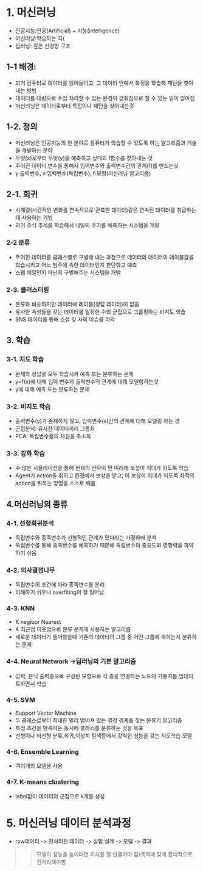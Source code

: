 # 1. 머신러닝
* 인공지능:인공(Artificial) + 지능(intelligence)
* 머신러닝:학습하는 긱{
* 딥러닝: 깊은 신경망 구조

## 1-1 배경: 
* 과거 컴퓨터로 데이터를 읽어들이고, 그 데이터 안에서 특징을 학습해 패턴을 찾아내는 방법
* 데이터를 대량으로 수집 처리할 수 있는 환경이 갖춰짐으로 할 수 있는 일이 많아짐
* 머신러닝은 데이터로부터 특징이나 패턴을 찾아내는것

## 1-2. 정의 
* 머신러닝은 인공지능의 한 분야로 컴퓨터가 학습할 수 있도록 하는 알고리즘과 기술을 개발하는 분야
* 무엇(x)로부터 무엇(y)을 예측하고 싶다의 f함수를 찾아내는 것
* 주어진 데이터 변수를 통해서 입력변수와 출력변수간의 관계(f)를 만드는것
* y:출력변수, x:입력변수(독립변수), f:모형(머신러닝 알고리즘)

## 2-1. 회귀
* 시계열(시간적인 변화를 연속적으로 관측한 데이터)같은 연속된 데이터를 취급하는데 사용하는 기법
* 과거 주식 추세를 학습해서 내일의 주가를 예측하는 시스템을 개발

### 2-2 분류
* 주어진 데이터를 클래스별로 구별해 내는 과정으로 데이터와 데이터의 레이블값을 학습시키고 어느 범주에 속한 데이터인지 판단하고 예측
* 스펨 메일인지 아닌지 구별해주는 시스템을 개발

### 2-3. 클러스터링
* 분류와 비슷하지만 데이터에 레이블(정답 데이터)이 없음
* 유사한 속성들을 갖는 데이터를 일정한 수의 군집으로 그룹핑하는 비지도 학습
* SNS 데이터를 통해 소셜 및 사회 이슈를 파악

## 3. 학습

### 3-1. 지도 학습
* 문제와 정답을 모두 학습시켜 예측 또는 분류하는 문제
* y=f(x)에 대해 입력 변수와 출력변수의 관계에 대해 모델링하는것
* y에 대해 예측 또는 분류하는 문제

### 3-2. 비지도 학습
* 출력변수(y)가 존재하지 않고, 입력변수(x)간의 관계에 대해 모델링 하는 것
* 군집분석: 유사한 데이터끼리 그룹화
* PCA: 독립변수들의 차원을 축소화

### 3-3. 강화 학습
* 수 많은 시뮬레이션을 통해 현재의 선탹이 먼 미레에 보상이 최대가 되도록 학습
* Agent가 action을 취하고 환경에서 보상을 받고, 이 보상이 최대가 되도록 최적의 action을 취하는 방법을 스스로 배움

## 4.머신러닝의 종류

### 4-1. 선형회귀분석
* 독립변수와 종족변수가 선형적인 관계가 있다라는 가정하에 분석
* 독립변수를 통해 종족변수를 예측하기 때문에 독립변수의 중요도와 영향력을 파악하기 쉬움

### 4-2. 의사결정나무
* 독립변수의 조건에 따라 종족변수를 분리
* 이해하기 쉬우나 overfiting이 잘 일어남

### 4-3. KNN
* K negibor Nearest
* K 최근접 이웃법으로 분류 문제에 사용하는 알고리즘
* 새로운 데이터가 들어왔을때 기존의 데이터의 그룹 중 어떤 그룹에 속하는지 분류하는 문제

### 4-4. Neural Network ->딥러닝의 기본 알고리즘
* 입력, 은닉 출력층으로 구성된 모형으로 각 층을 연결하는 노드의 가중치를 업데이트하면서 학습


### 4-5. SVM
* Support Vector Machine
* 두 클래스로부터 최대한 멀리 떨어져 있는 결정 경계를 찾는 분류기 알고리즘
* 특정 조건을 만족하는 동시에 클래스를 분류하는 것을 목표
* 선형이나 비선형 분류,회귀,이상치 탐색등에서 강력한 성능을 갖는 지도학습 모델

### 4-6. Ensemble Learning
* 여러개의 모델을 사용

### 4-7. K-means clustering
* label없이 데이터의 군집으로 k개를 생성

# 5. 머신러닝 데이터 분석과정
* row데이터 -> 전처리된 데이터 -> 실험 설계
-> 모델 -> 결과
>> 모델의 성능을 높이려면 피처를 잘 만들어야 함(목적에 맞게 합리적으로 전처리해야함


